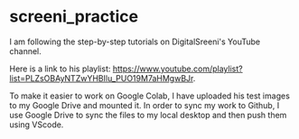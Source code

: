 # screeni_practice
I am following the step-by-step tutorials on DigitalSreeni's YouTube channel.

Here is a link to his playlist: https://www.youtube.com/playlist?list=PLZsOBAyNTZwYHBIlu_PUO19M7aHMgwBJr. 

To make it easier to work on Google Colab, I have uploaded his test images to my Google Drive and mounted it. In order to sync my work to Github, I use Google Drive to sync the files to my local desktop and then push them using VScode.
